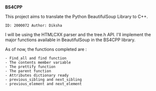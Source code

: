 **BS4CPP**

This project aims to translate the Python BeautifulSoup Library to C++. 

``ID: 2000072
Author: Diksha``

I will be using the HTMLCXX parser and the tree.h API. I'll implement the major functions available in BeautifulSoup in the BS4CPP library. 

As of now, the functions completed are :

    - Find_all and find function
    - The contents member variable
    - The prettify function
    - The parent function 
    - Attributes dictionary ready
    - previous_sibling and next_sibling 
    - previous_element and next_element


